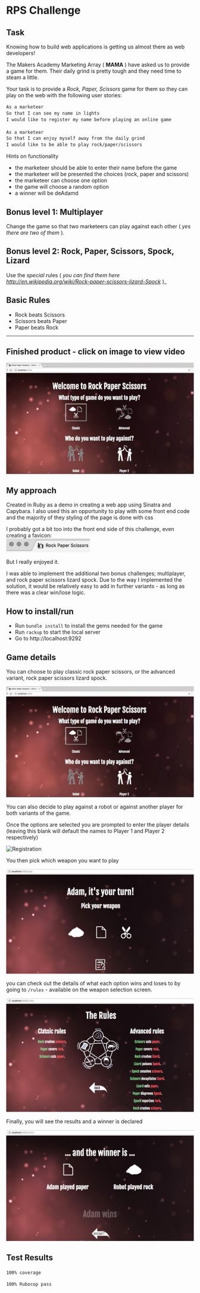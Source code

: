 # RPS Challenge

Task
----

Knowing how to build web applications is getting us almost there as web developers!

The Makers Academy Marketing Array ( **MAMA** ) have asked us to provide a game for them. Their daily grind is pretty tough and they need time to steam a little.

Your task is to provide a _Rock, Paper, Scissors_ game for them so they can play on the web with the following user stories:

```sh
As a marketeer
So that I can see my name in lights
I would like to register my name before playing an online game

As a marketeer
So that I can enjoy myself away from the daily grind
I would like to be able to play rock/paper/scissors
```

Hints on functionality

- the marketeer should be able to enter their name before the game
- the marketeer will be presented the choices (rock, paper and scissors)
- the marketeer can choose one option
- the game will choose a random option
- a winner will be deAdamd


## Bonus level 1: Multiplayer

Change the game so that two marketeers can play against each other ( _yes there are two of them_ ).

## Bonus level 2: Rock, Paper, Scissors, Spock, Lizard

Use the _special_ rules ( _you can find them here http://en.wikipedia.org/wiki/Rock-paper-scissors-lizard-Spock_ )_

## Basic Rules

- Rock beats Scissors
- Scissors beats Paper
- Paper beats Rock

---

## Finished product - click on image to view video

[![Game Demo](docs/game-screenshot.png)](http://www.youtube.com/watch?v=214c3RVzyqs "Game Demo")

## My approach
Created in Ruby as a demo in creating a web app using Sinatra and Capybara.  I also used this an opportunity to play with some front end code and the majority of they styling of the page is done with css

I probably got a bit too into the front end side of this challenge, even creating a favicon:   
![favicon](docs/favicon-screenshot.png)


But I really enjoyed it.

I was able to implement the additional two bonus challenges; multiplayer, and rock paper scissors lizard spock.  Due to the way I implemented the solution, it would be relatively easy to add in further variants - as long as there was a clear win/lose logic.

## How to install/run

- Run `bundle install` to install the gems needed for the game
- Run `rackup` to start the local server
- Go to http://localhost:9292

## Game details

You can choose to play classic rock paper scissors, or the advanced variant, rock paper scissors lizard spock.

![Game index](docs/game-screenshot.png)

You can also decide to play against a robot or against another player for both variants of the game.

Once the options are selected you are prompted to enter the player details (leaving this blank will default the names to Player 1 and Player 2 respectively)

![Registration](public/images/register-screenshot.png)

You then pick which weapon you want to play

![Play](docs/play-screenshot.png)

you can check out the details of what each option wins and loses to by going to `/rules` - available on the weapon selection screen.

![Rules](docs/rules-screenshot.png)

Finally, you will see the results and a winner is declared

![Results](docs/results-screenshot.png)

## Test Results
`100% coverage`

`100% Rubocop pass`
